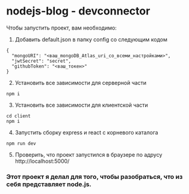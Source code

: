 # nodejs-blog - devconnector
Чтобы запустить проект, вам необходимо:

1. Добавить default.json в папку config со следующим кодом
```
{
  "mongoURI": "<ваш_mongoDB_Atlas_uri_cо_всеми_настройками>",
  "jwtSecret": "secret",
  "githubToken": "<ваш_токен>"
}
```

2. Установить все зависимости для серверной части
```
npm i
```

3. Установить все зависимости для клиентской части
```
cd client
npm i
```

4. Запустить сборку express и react с корневого каталога
```
npm run dev
```

5. Проверить, что проект запустился в браузере по адрусу http://localhost:5000/

### Этот проект я делал для того, чтобы разобраться, что из себя представляет node.js.
